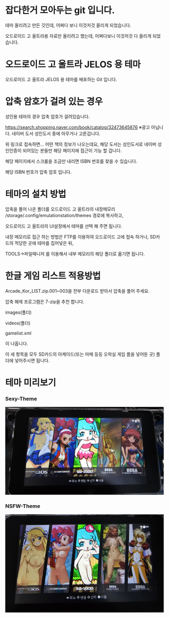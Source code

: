 # 잡다한거 모아두는 git 입니다.

테마 올리려고 만든 깃인데, 어쩌다 보니 이것저것 올리게 되었습니다.

오드로이드 고 울트라용 자료만 올리려고 했는데, 어쩌다보니 이것저것 다 올리게 되었습니다.


# 오드로이드 고 울트라 JELOS 용 테마

오드로이드 고 울트라 JELOS 용 테마를 배포하는 Git 입니다.


# 압축 암호가 걸려 있는 경우

성인용 테마의 경우 압축 암호가 걸려있습니다.

https://search.shopping.naver.com/book/catalog/32473645876
※광고 아닙니다. 네이버 도서 성인도서 중에 아무거나 고른겁니다.

위 링크로 접속하면... 어떤 책의 정보가 나오는데요, 해당 도서는 성인도서로 네이버 성인인증이 되어있는 분들만 해당 페이지에 접근이 가능 할 겁니다.

해당 페이지에서 스크롤을 조금만 내리면 ISBN 번호를 찾을 수 있습니다.

해당 ISBN 번호가 압축 암호 입니다.


# 테마의 설치 방법

압축을 풀어 나온 폴더를 오드로이드 고 울트라의 내장메모리 /storage/.config/emulationstation/themes 경로에 복사하고,

오드로이드 고 울트라의 UI설정에서 테마를 선택 해 주면 됩니다.

내장 메모리로 접근 하는 방법은 FTP를 이용하여 오드로이드 고에 접속 하거나, SD카드의 적당한 곳에 테마를 집어넣은 뒤,

TOOLS->파일매니저 를 이용해서 내부 메모리의 해당 폴더로 옮기면 됩니다.


# 한글 게임 리스트 적용방법

Arcade_Kor_LIST.zip.001~003을 전부 다운로드 받아서 압축을 풀어 주세요.

압축 해제 프로그램은 7-zip을 추천 합니다.

images(폴더)

videos(폴더)

gamelist.xml

이 나옵니다.

이 세 항목을 모두 SD카드의 아케이드(또는 마메 등등 오락실 게임 롬을 넣어둔 곳) 폴더에 넣어주시면 됩니다.



# 테마 미리보기

### Sexy-Theme
![](https://github.com/ccs21/OGU_Miscellaneous-things/blob/main/JELOS%20%ED%85%8C%EB%A7%88/%EB%AF%B8%EB%A6%AC%EB%B3%B4%EA%B8%B0/SEXY_Theme.jpg)

### NSFW-Theme
![](https://github.com/ccs21/OGU_Miscellaneous-things/blob/main/JELOS%20%ED%85%8C%EB%A7%88/%EB%AF%B8%EB%A6%AC%EB%B3%B4%EA%B8%B0/NSFW_Theme.jpg)
